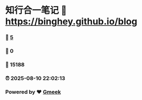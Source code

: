 # 知行合一笔记 :link: https://binghey.github.io/blog 
### :page_facing_up: [5](https://binghey.github.io/blog/tag.html) 
### :speech_balloon: 0 
### :hibiscus: 15188 
### :alarm_clock: 2025-08-10 22:02:13 
### Powered by :heart: [Gmeek](https://github.com/Meekdai/Gmeek)

